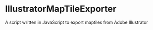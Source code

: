 # IllustratorMapTileExporter
A script written in JavaScript to export maptiles from Adobe Illustrator
